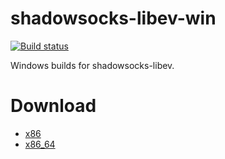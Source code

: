 # shadowsocks-libev-win

[![Build status](https://ci.appveyor.com/api/projects/status/gpco6r9np23y35ag?svg=true)](https://ci.appveyor.com/project/DDoSolitary/shadowsocks-libev-win)

Windows builds for shadowsocks-libev.

# Download

- [x86](https://github.com/DDoSolitary/shadowsocks-libev-win/archive/release-x86.zip)
- [x86_64](https://github.com/DDoSolitary/shadowsocks-libev-win/archive/release-x86_64.zip)
